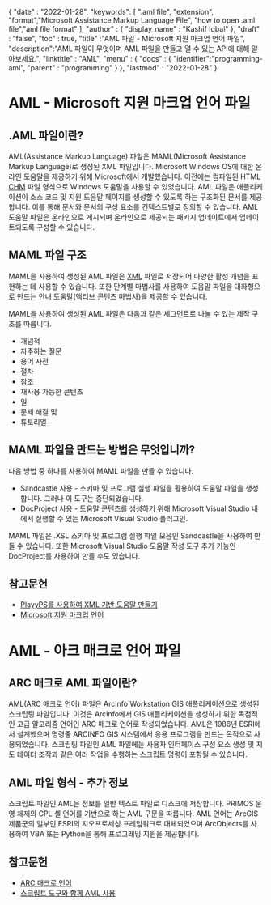
{
  "date" : "2022-01-28",
  "keywords": [ ".aml file", "extension", "format","Microsoft Assistance Markup Language File", "how to open .aml file","aml file format" ],
  "author" : {
    "display_name" : "Kashif Iqbal"
},
  "draft" : "false",
  "toc" : true,
  "title" :"AML 파일 - Microsoft 지원 마크업 언어 파일",
  "description":"AML 파일이 무엇이며 AML 파일을 만들고 열 수 있는 API에 대해 알아보세요.",
  "linktitle" : "AML",
  "menu" : {
    "docs" : {
      "identifier":"programming-aml",
      "parent" : "programming"
}
},
  "lastmod" : "2022-01-28"
}

# AML - Microsoft 지원 마크업 언어 파일

## .AML 파일이란?

AML(Assistance Markup Language) 파일은 MAML(Microsoft Assistance Markup Language)로 생성된 XML 파일입니다. Microsoft Windows OS에 대한 온라인 도움말을 제공하기 위해 Microsoft에서 개발했습니다. 이전에는 컴파일된 HTML [CHM](/ko/web/chm/) 파일 형식으로 Windows 도움말을 사용할 수 있었습니다. AML 파일은 애플리케이션이 소스 코드 및 지원 도움말 페이지를 생성할 수 있도록 하는 구조화된 문서를 제공합니다. 이를 통해 문서와 문서의 구성 요소를 컨텍스트별로 정의할 수 있습니다. AML 도움말 파일은 온라인으로 게시되며 온라인으로 제공되는 패키지 업데이트에서 업데이트되도록 구성할 수 있습니다.

## MAML 파일 구조

MAML을 사용하여 생성된 AML 파일은 [XML](/ko/web/xml/) 파일로 저장되어 다양한 활성 개념을 표현하는 데 사용할 수 있습니다. 또한 단계별 마법사를 사용하여 도움말 파일을 대화형으로 만드는 안내 도움말(액티브 콘텐츠 마법사)을 제공할 수 있습니다.

MAML을 사용하여 생성된 AML 파일은 다음과 같은 세그먼트로 나눌 수 있는 제작 구조를 따릅니다.

* 개념적
* 자주하는 질문
* 용어 사전
* 절차
* 참조
* 재사용 가능한 콘텐츠
* 일
* 문제 해결 및
* 튜토리얼

## MAML 파일을 만드는 방법은 무엇입니까?

다음 방법 중 하나를 사용하여 MAML 파일을 만들 수 있습니다.

* Sandcastle 사용 - 스키마 및 프로그램 실행 파일을 활용하여 도움말 파일을 생성합니다. 그러나 이 도구는 중단되었습니다.
* DocProject 사용 - 도움말 콘텐츠를 생성하기 위해 Microsoft Visual Studio 내에서 실행할 수 있는 Microsoft Visual Studio 플러그인.

MAML 파일은 .XSL 스키마 및 프로그램 실행 파일 모음인 Sandcastle을 사용하여 만들 수 있습니다. 또한 Microsoft Visual Studio 도움말 작성 도구 추가 기능인 DocProject를 사용하여 만들 수도 있습니다.

## 참고문헌

* [PlayyPS를 사용하여 XML 기반 도움말 만들기](https://learn.microsoft.com/en-us/powershell/scripting/dev-cross-plat/create-help-using-platyps?view=powershell-7.2)
* [Microsoft 지원 마크업 언어](https://en.wikipedia.org/wiki/Microsoft_Assistance_Markup_Language)

# AML - 아크 매크로 언어 파일

## ARC 매크로 AML 파일이란?

AML(ARC 매크로 언어) 파일은 ArcInfo Workstation GIS 애플리케이션으로 생성된 스크립팅 파일입니다. 이것은 ArcInfo에서 GIS 애플리케이션을 생성하기 위한 독점적인 고급 알고리즘 언어인 ARC 매크로 언어로 작성되었습니다. AML은 1986년 ESRI에서 설계했으며 명령줄 ARCINFO GIS 시스템에서 응용 프로그램을 만드는 목적으로 사용되었습니다. 스크립팅 파일인 AML 파일에는 사용자 인터페이스 구성 요소 생성 및 지도 데이터 조작과 같은 여러 작업을 수행하는 스크립트 명령이 포함될 수 있습니다.

## AML 파일 형식 - 추가 정보

스크립트 파일인 AML은 정보를 일반 텍스트 파일로 디스크에 저장합니다. PRIMOS 운영 체제의 CPL 셸 언어를 기반으로 하는 AML 구문을 따릅니다. AML 언어는 ArcGIS 제품군의 일부인 ESRI의 지오프로세싱 프레임워크로 대체되었으며 ArcObjects를 사용하여 VBA 또는 Python을 통해 프로그래밍 지원을 제공합니다.

## 참고문헌

* [ARC 매크로 언어](https://en.wikipedia.org/wiki/ARC_Macro_Language)
* [스크립트 도구와 함께 AML 사용](https://desktop.arcgis.com/en/arcmap/latest/analyze/creating-tools/using-amls-with-script-tools.htm)

